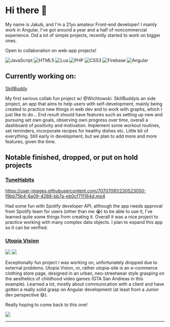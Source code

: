 # Hi there 👋

My name is Jakub, and I'm a 21yo amateur Front-end developer! 
I mainly work in Angular, I've got around a year and a half of noncommercial experience. 
Did a lot of simple projects, recently started to work on bigger ones.

Open to collaboration on web-app projects!

![JavaScript](https://img.shields.io/badge/javascript-%23323330.svg?style=for-the-badge&logo=javascript&logoColor=%23F7DF1E) ![HTML5](https://img.shields.io/badge/html5-%23E34F26.svg?style=for-the-badge&logo=html5&logoColor=white) ![Lua](https://img.shields.io/badge/lua-%232C2D72.svg?style=for-the-badge&logo=lua&logoColor=white) ![PHP](https://img.shields.io/badge/php-%23777BB4.svg?style=for-the-badge&logo=php&logoColor=white) ![CSS3](https://img.shields.io/badge/css3-%231572B6.svg?style=for-the-badge&logo=css3&logoColor=white) ![Firebase](https://img.shields.io/badge/firebase-%23039BE5.svg?style=for-the-badge&logo=firebase) ![Angular](https://img.shields.io/badge/angular-%23DD0031.svg?style=for-the-badge&logo=angular&logoColor=white)





## Currently working on: 

[SkillBuddy](https://github.com/plewajakub/skillbuddy-app)

My first serious collab fun project w/ @Wichtowski. SkillBuddyis an side project, an app that aims to help users with self-development, mainly being created
to practice new things in web dev and to work with graphs, which I just like to do...
End result should have features such as setting up new and pursuing set own goals, observing own progress over time, overall a dashboard of positivity and motivation.
Implement some workout routines, set reminders, incorporate recipes for healthy dishes etc. Little bit of everything. 
Still early in development, but we plan to add more and more features, given the time.   

## Notable finished, dropped, or put on hold projects
### [TuneHabits](https://github.com/plewajakub/tunehabits)
https://user-images.githubusercontent.com/70707081/230523050-f9bb75b4-6a09-4288-bb7a-eb0cf711164d.mp4



Had some fun with Spotify developer API, although the app needs approval from Spotify team for users (other than me 😭) to be able to use it, I've learned quite some things
from creating it. Overall it was a nice project to practice working with many complex data objects. I plan to expand this app so it can be verified.

### [Utopia Vision](https://github.com/plewajakub/utopia-site/tree/master/utopia-site)

![](https://i.gyazo.com/e289a9e1064e2528808e44b320c44483.gif)
![](https://cdn.discordapp.com/attachments/750474531172515854/1062192556760387655/image.png)

Exceptionally fun project i was working on, unfortunately dropped due to external problems.
Utopia Vision, or, rather utopia-site is an e-commerce clothing store page, designed in an urban, 
neo-streetwear style grasping on the aesthetics of childhood video games (GTA San Andreas in this example).
Learned a lot, mostly about communication with a client and have gotten a really solid grasp on Angular development
(at least from a Junior dev perspective 😄).

Really hoping to come back to this one!

![](https://github-readme-stats.vercel.app/api/top-langs/?username=plewajakub&theme=dark&hide_border=false&include_all_commits=false&count_private=false&layout=compact)

---

